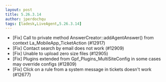 ```yaml
---
layout: post
title: 5.26.3.14
author: jperdochqu
tags: [ladesk,LiveAgent,5.26.3.14]
---
```


- [Fix] Call to private method AnswerCreator::addAgentAnswer() from context La_MobileApp_TicketAction (#12917)
- [Fix] Contact search by email does not work (#12909)
- [Fix] Unable to upload zero size files (#12905)
- [Fix] Plugins extended from Gpf_Plugins_MultiSiteConfig in some cases may override configs (#12809)
- [Fix] Click on a rule from a system message in tickets doesn't work (#12677)
